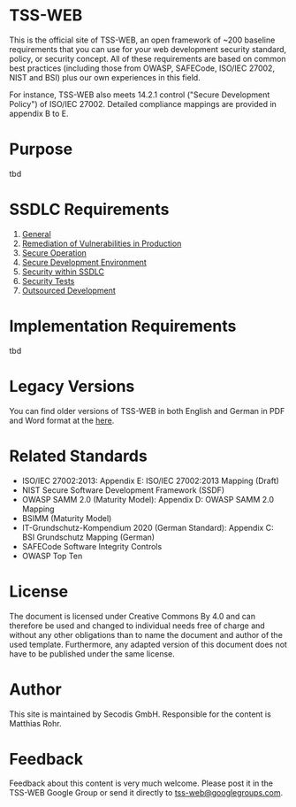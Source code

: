 # TSS-WEB

This is the official site of TSS-WEB, an open framework of ~200 baseline requirements that you can use for your web development security standard, policy, or security concept. All of these requirements are based on common best practices (including those from OWASP, SAFECode, ISO/IEC 27002, NIST and BSI) plus our own experiences in this field.

For instance, TSS-WEB also meets 14.2.1 control ("Secure Development Policy") of ISO/IEC 27002. Detailed compliance mappings are provided in appendix B to E.

# Purpose
tbd

# SSDLC Requirements

1. [General](A.%20SSDLC%20Requirements/1.%20General.md)
2. [Remediation of Vulnerabilities in Production](A.%20SSDLC%20Requirements/2.%20Remediation%20of%20Vulnerabilities%20in%20Production.md#2-remediation-of-vulnerabilities-in-production) 
3. [Secure Operation](A.%20SSDLC%20Requirements/3.%20Secure%20Operation.md)
4. [Secure Development Environment](A.%20SSDLC%20Requirements/4.%20Secure%20Development%20Environment.md)
5. [Security within SSDLC](A.%20SSDLC%20Requirements/5.%20Security%20within%20SSDLC.md)
6. [Security Tests](A.%20SSDLC%20Requirements/6.%20Security%20Tests.md)
7. [Outsourced Development](A.%20SSDLC%20Requirements/7.%20Outsourced%20Development.md)

# Implementation Requirements

tbd

# Legacy Versions

You can find older versions of TSS-WEB in both English and German in PDF and Word format at the [here](https://secodis.atlassian.net/wiki/spaces/TSSWEB).

# Related Standards
- ISO/IEC 27002:2013: Appendix E: ISO/IEC 27002:2013 Mapping (Draft)
- NIST Secure Software Development Framework (SSDF) 
- OWASP SAMM 2.0 (Maturity Model): Appendix D: OWASP SAMM 2.0 Mapping
- BSIMM (Maturity Model)
- IT-Grundschutz-Kompendium 2020 (German Standard): Appendix C: BSI Grundschutz Mapping (German)
- SAFECode Software Integrity Controls
- OWASP Top Ten

# License
The document is licensed under Creative Commons By 4.0 and can therefore be used and changed to individual needs free of charge and without any other obligations than to name the document and author of the used template. Furthermore, any adapted version of this document does not have to be published under the same license.

# Author
This site is maintained by Secodis GmbH. Responsible for the content is Matthias Rohr. 

# Feedback 
Feedback about this content is very much welcome. Please post it in the TSS-WEB Google Group or send it directly to tss-web@googlegroups.com.
